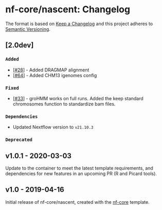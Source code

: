 # nf-core/nascent: Changelog

The format is based on [Keep a Changelog](https://keepachangelog.com/en/1.0.0/)
and this project adheres to [Semantic Versioning](https://semver.org/spec/v2.0.0.html).

## [2.0dev]

### `Added`

- [[#28](https://github.com/nf-core/nascent/issues/28)] - Added DRAGMAP alignment
- [[#64](https://github.com/nf-core/nascent/pull/64)] - Added CHM13 igenomes config

### `Fixed`

- [[#33](https://github.com/nf-core/nascent/issues/33)] - groHMM works on full runs. Added the keep standard chromosomes function to standardize bam files.

### `Dependencies`

- Updated Nextflow version to `v21.10.3`

### `Deprecated`

## v1.0.1 - 2020-03-03

Update to the container to meet the latest template requirements, and dependencies for new features in an upcoming PR (R and Picard tools).

## v1.0 - 2019-04-16

Initial release of nf-core/nascent, created with the [nf-core](http://nf-co.re/) template.
